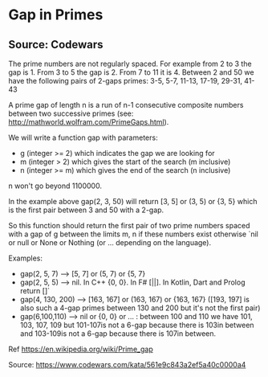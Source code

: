 # Gap in Primes

## Source: Codewars

The prime numbers are not regularly spaced. For example from 2 to 3 the gap is 1. From 3 to 5 the gap is 2. From 7 to 11 it is 4. Between 2 and 50 we have the following pairs of 2-gaps primes: 3-5, 5-7, 11-13, 17-19, 29-31, 41-43

A prime gap of length n is a run of n-1 consecutive composite numbers between two successive primes (see: http://mathworld.wolfram.com/PrimeGaps.html).

We will write a function gap with parameters:

- g (integer >= 2) which indicates the gap we are looking for
- m (integer > 2) which gives the start of the search (m inclusive)
- n (integer >= m) which gives the end of the search (n inclusive)

n won't go beyond 1100000.

In the example above gap(2, 3, 50) will return [3, 5] or (3, 5) or {3, 5} which is the first pair between 3 and 50 with a 2-gap.

So this function should return the first pair of two prime numbers spaced with a gap of g between the limits m, n if these numbers exist otherwise `nil or null or None or Nothing (or ... depending on the language).

Examples:

- gap(2, 5, 7) --> [5, 7] or (5, 7) or {5, 7}
- gap(2, 5, 5) --> nil. In C++ {0, 0}. In F# [||]. In Kotlin, Dart and Prolog return []`
- gap(4, 130, 200) --> [163, 167] or (163, 167) or {163, 167} ([193, 197] is also such a 4-gap primes between 130 and 200 but it's not the first pair)
- gap(6,100,110) --> nil or {0, 0} or ... : between 100 and 110 we have 101, 103, 107, 109 but 101-107is not a 6-gap because there is 103in between and 103-109is not a 6-gap because there is 107in between.

Ref https://en.wikipedia.org/wiki/Prime_gap

Source: https://www.codewars.com/kata/561e9c843a2ef5a40c0000a4
